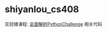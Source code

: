 shiyanlou_cs408
===============

实验楼课程: [全面解析PythonChallenge](https://www.shiyanlou.com/courses/408) 相关代码